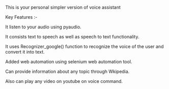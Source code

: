 This is your personal simpler version of voice assistant

Key Features :- 

It listen to your audio using pyaudio. 

It consists text to speech as well as speech to text functionality.

It uses Recognizer_google() function to recognize the voice of the user and convert it into text.

Added web automation using selenium web automation tool.

Can provide information about any topic through Wkipedia.

Also can play any video on youtube on voice command.
